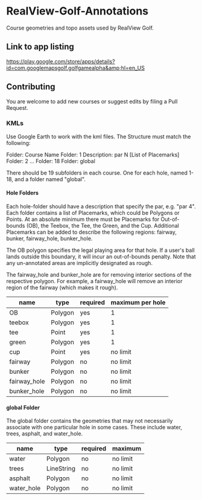 # RealView-Golf-Annotations
Course geometries and topo assets used by RealView Golf.

## Link to app listing
https://play.google.com/store/apps/details?id=com.googlemapsgolf.golfgamealpha&amp;hl=en_US

## Contributing
You are welcome to add new courses or suggest edits by filing a Pull Request.

### KMLs
Use Google Earth to work with the kml files. The Structure must match the following:

Folder: Course Name
  Folder: 1
    Description: par N
    [List of Placemarks]
  Folder: 2
  ...
  Folder: 18
  Folder: global

There should be 19 subfolders in each course. One for each hole, named 1-18, and a folder named "global". 

#### Hole Folders
Each hole-folder should have a description that specify the par, e.g. "par 4". Each folder contains a list of Placemarks, which could be Polygons or Points. At an absolute minimum there must be Placemarks for Out-of-bounds (OB), the Teebox, the Tee, the Green, and the Cup. Additional Placemarks can be added to describe the following regions: fairway, bunker, fairway_hole, bunker_hole.

The OB polygon specifies the legal playing area for that hole. If a user's ball lands outside this boundary, it will incur an out-of-bounds penalty.  Note that any un-annotated areas are implicitly designated as rough.

The fairway_hole and bunker_hole are for removing interior sections of the respective polygon. For example, a fairway_hole will remove an interior region of the fairway (which makes it rough).


| name         | type      |   required  | maximum per hole |
| ------------ | --------- | ----------- | ---------------- |
| OB           | Polygon   | yes         | 1                |
| teebox       | Polygon   | yes         | 1                |
| tee          | Point     | yes         | 1                |
| green        | Polygon   | yes         | 1                |
| cup          | Point     | yes         | no limit         |
| fairway      | Polygon   | no          | no limit         |
| bunker       | Polygon   | no          | no limit         |
| fairway_hole | Polygon   | no          | no limit         |
| bunker_hole  | Polygon   | no          | no limit         |


#### global Folder
The global folder contains the geometries that may not necessarily associate with one particular hole in some cases. These include water, trees, asphalt, and water_hole.


| name       | type       |  required   | maximum  |
| ---------- | ---------- | ----------- | -------- |
| water      | Polygon    | no          | no limit |
| trees      | LineString | no          | no limit |
| asphalt    | Polygon    | no          | no limit |
| water_hole | Polygon    | no          | no limit |


